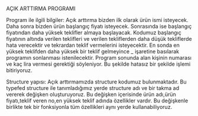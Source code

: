 AÇIK ARTTIRMA PROGRAMI 

Program ile ilgili bilgiler:
Açık arttırma bizden ilk olarak ürün ismi isteyecek.
Daha sonra bizden ürün başlangıç fiyatı isteyecek.
Sonrasında ise başlangıç fiyatından daha yüksek teklifler almaya başlayacak.
Kodumuz başlangıç fiyatının altında verilen teklifleri ve verilen tekliflerden daha düşük tekliflerde hata verecektir ve tekrardan teklif vermelerini isteyecektir.
En sonda en yüksek teklifden daha yüksek bir teklif gelmeyince _ işaretine basılarak programın sonlanması istenilecektir.
Program sonunda alan kişinin numarası ve kaç lira vermesi gerektiği söyleniyor.
Bu şekilde hatasız bir şekilde işlemi bitiriyoruz.




Structure yapısı:
Açık arttırmamızda structure kodumuz bulunmaktadır.
Bu typefed structure ile tanımladığımız yerde structure adı ve bir takma ad vererek değişken oluşturuyoruz.
Bu değişken içerisinde ürün adı,ürün fiyatı,teklif veren no,en yüksek teklif adında özellikler vardır.
Bu değişkenle birlikte tek bir fonksiyonla tüm özellikleri aynı yerde kullanabiliyoruz.

